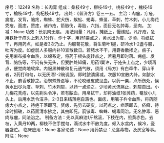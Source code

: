 序号：12249
名称：长肉膏
组成：桑枝49寸，柳枝49寸，桃枝49寸，槐枝49寸，榆枝49寸，枸杞枝49寸。
出处：《普济方》卷三一五。
主治：肉瘤，疔疮，痈疽，发背，脑疡，蜘蛛、蛇犬伤，蜈蚣、蝎毒，蜂虿、草刺，竹木刺，小儿梅花秃疮，面痣，赘痣，诸疖疮，箭镞伤，毒胎，六指，面目无名肿毒，恶肉。
加减：None
功效：长肌肉无痕。
用法用量：凡用，摊纸上，慢燋贴。凡疔疮，急用铁针于疮头上刺入1分许，作十字，用药1粟点之，黄水出为度，少顷，将纸拭干，再用药点，如是者3次乃止。内服菊花散，将生菊叶1握，研冷水1-2盏与服，吐泻为度。如虚弱人多服内补10宣散数日。若脓水不干，用麝香散掺之。疬子，先用麻布搽令血热，以绵系定，将药于根头旋转点之，若暑月即时落。痈疽、发背、脑伤等，不问有头无头，但要肿处知痛，用药1粟许，于疮头上点之，少顷再点，便觉肉地软痒。内服黑神散和复元通气散，须用《局方》有白牵牛、穿山甲者，2药打和匀，以无灰酒1-2碗调服，即时脓溃痛减。次服10宣散内补。如脓水不止，麝香散掺之。治蜘蛛蜂虿等，不论咬破皮或见血，以药一粟，点所伤处，候黄水出尽为度。草刺、竹木刺屑，以药一点滴之，少顷黄水流痛止，刺屑自出。小儿梅花秃疮，以先剃头令净，若有脓血，用帛拭干，却将油纸1张摊药，罨放小儿头上，后用水洗令洁净，2-3日来结薄疤自落也。面痣，用箸子杵令血热，将药随痣大小点之，待疤干落即可。赘痣，先剪去硬皮，以药点之，痞落即去。疥癣，待痒时抓破，以药面清水拂之，其虫即死。箭镞毒、蜘蛛、蝎毒同治。无名肿毒、恶肉与瘤，同法治之。
制备方法：先以真麻油1斤熬滚，下枝在内，煎黄赤色，去枝，入黄丹10两，柳枝不住手搅匀，滴试水中不散为度，倾入水盆内，候冷，瓷器盛贮。
临床应用：None
各家论述：None
用药禁忌：忌食毒物，及房室等事。
附注：None
